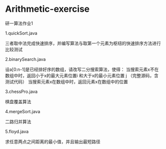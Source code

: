 # Arithmetic-exercise
研一算法作业1

1.quickSort.java

三者取中法完成快速排序，并编写算法与取第一个元素为枢纽的快速排序方法进行比较测试


2.binarySearch.java

设a[0:n-1]是已经排好序的数组，请改写二分搜索算法，使得：
当搜索元素x不在数组中时，返回小于x的最大元素位置i 和大于x的最小元素位置 j （完整源码，含测试代码）
当搜索元素x在数组中时，返回元素x在数组中的位置


3.chessPro.java

棋盘覆盖算法


4.mergeSort.java

二路归并算法


5.floyd.java

求任意两点之间距离的最小值，并且输出最短路径
